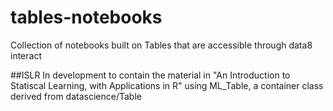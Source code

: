 # tables-notebooks
Collection of notebooks built on Tables that are accessible through data8 interact

##ISLR
In development to contain the material in "An Introduction to Statiscal Learning, with 
Applications in R" using ML_Table, a container class derived from datascience/Table

